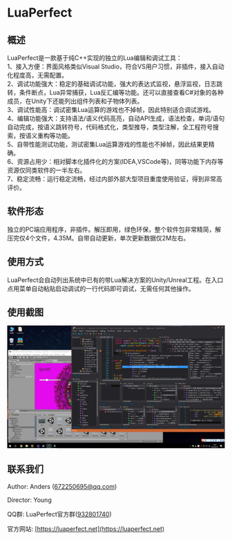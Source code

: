 LuaPerfect
==========

概述
----
LuaPerfect是一款基于纯C++实现的独立的Lua编辑和调试工具：  
1、接入方便：界面风格类似Visual Studio，符合VS用户习惯，非插件，接入自动化程度高，无需配置。  
2、调试功能强大：稳定的基础调试功能，强大的表达式监视，悬浮监视，日志跳转，条件断点，Lua异常捕获，Lua反汇编等功能。还可以直接查看C#对象的各种成员，在Unity下还能列出组件列表和子物体列表。  
3、调试性能高：调试密集Lua运算的游戏也不掉帧，因此特别适合调试游戏。  
4、编辑功能强大：支持语法/语义代码高亮，自动API生成，语法检查，单词/语句自动完成，按语义跳转符号，代码格式化，类型推导，类型注解，全工程符号搜索，按语义重构等功能。  
5、自带性能测试功能，测试密集Lua运算游戏的性能也不掉帧，因此结果更精确。  
6、资源占用少：相对脚本化插件化的方案(IDEA,VSCode等)，同等功能下内存等资源仅同类软件的一半左右。  
7、稳定流畅：运行稳定流畅，经过内部外部大型项目重度使用验证，得到非常高评价。  

软件形态
--------
独立的PC端应用程序，非插件。解压即用，绿色环保，整个软件包非常精简，解压完仅4个文件，4.35M。自带自动更新，单次更新数据仅2M左右。

使用方式
--------
LuaPerfect会自动列出系统中已有的带Lua解决方案的Unity/Unreal工程。在入口点用菜单自动粘贴启动调试的一行代码即可调试，无需任何其他操作。 

使用截图
--------
![使用截图](LuaPerfectScreenshot.png)

联系我们
--------
Author:   Anders (672250695@qq.com)

Director: Young

QQ群:     LuaPerfect官方群([932801740](https://jq.qq.com/?_wv=1027&k=54bnLYF))

官方网站: [https://luaperfect.net](https://luaperfect.net)